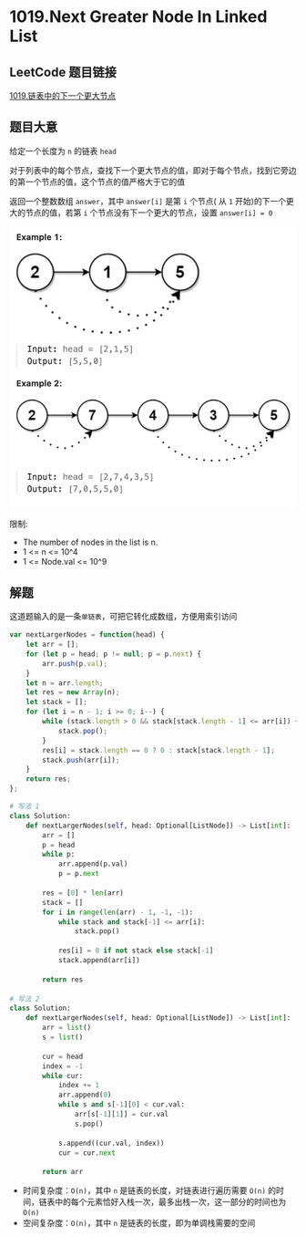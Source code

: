 # 1019.Next Greater Node In Linked List

## LeetCode 题目链接

[1019.链表中的下一个更大节点](https://leetcode.cn/problems/next-greater-node-in-linked-list/)

## 题目大意

给定一个长度为 `n` 的链表 `head`

对于列表中的每个节点，查找下一个更大节点的值，即对于每个节点，找到它旁边的第一个节点的值，这个节点的值严格大于它的值

返回一个整数数组 `answer`，其中 `answer[i]` 是第 `i` 个节点( 从 `1` 开始)的下一个更大的节点的值，若第 `i` 个节点没有下一个更大的节点，设置 `answer[i] = 0` 

![alt text](https://github.com/donnapersonal/picx-images-hosting/raw/master/image.4xupimd4na.webp)

限制:
- The number of nodes in the list is n.
- 1 <= n <= 10^4
- 1 <= Node.val <= 10^9

## 解题

这道题输入的是一条`单链表`，可把它转化成数组，方便用索引访问

```js
var nextLargerNodes = function(head) {
    let arr = [];
    for (let p = head; p != null; p = p.next) {
        arr.push(p.val);
    }
    let n = arr.length;
    let res = new Array(n);
    let stack = [];
    for (let i = n - 1; i >= 0; i--) {
        while (stack.length > 0 && stack[stack.length - 1] <= arr[i]) {
            stack.pop();
        }
        res[i] = stack.length == 0 ? 0 : stack[stack.length - 1];
        stack.push(arr[i]);
    }
    return res;
};
```
```python
# 写法 1
class Solution:
    def nextLargerNodes(self, head: Optional[ListNode]) -> List[int]:
        arr = []
        p = head
        while p:
            arr.append(p.val)
            p = p.next

        res = [0] * len(arr)
        stack = []
        for i in range(len(arr) - 1, -1, -1):
            while stack and stack[-1] <= arr[i]:
                stack.pop()
                
            res[i] = 0 if not stack else stack[-1]
            stack.append(arr[i])
            
        return res

# 写法 2
class Solution:
    def nextLargerNodes(self, head: Optional[ListNode]) -> List[int]:
        arr = list()
        s = list()

        cur = head
        index = -1
        while cur:
            index += 1
            arr.append(0)
            while s and s[-1][0] < cur.val:
                arr[s[-1][1]] = cur.val
                s.pop()
                
            s.append((cur.val, index))
            cur = cur.next
        
        return arr
```

- 时间复杂度：`O(n)`，其中 `n` 是链表的长度，对链表进行遍历需要 `O(n)` 的时间，链表中的每个元素恰好入栈一次，最多出栈一次，这一部分的时间也为 `O(n)`
- 空间复杂度：`O(n)`，其中 `n` 是链表的长度，即为单调栈需要的空间